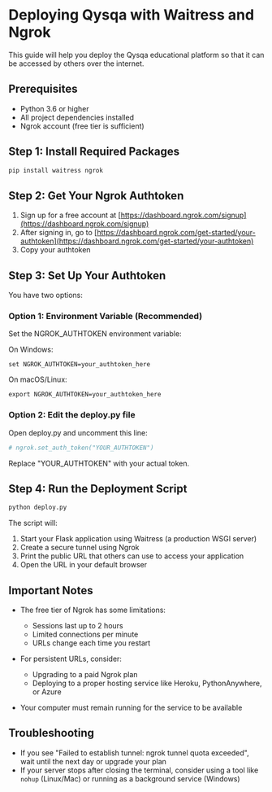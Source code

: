 # Deploying Qysqa with Waitress and Ngrok

This guide will help you deploy the Qysqa educational platform so that it can be accessed by others over the internet.

## Prerequisites

- Python 3.6 or higher
- All project dependencies installed
- Ngrok account (free tier is sufficient)

## Step 1: Install Required Packages

```bash
pip install waitress ngrok
```

## Step 2: Get Your Ngrok Authtoken

1. Sign up for a free account at [https://dashboard.ngrok.com/signup](https://dashboard.ngrok.com/signup)
2. After signing in, go to [https://dashboard.ngrok.com/get-started/your-authtoken](https://dashboard.ngrok.com/get-started/your-authtoken)
3. Copy your authtoken

## Step 3: Set Up Your Authtoken

You have two options:

### Option 1: Environment Variable (Recommended)

Set the NGROK_AUTHTOKEN environment variable:

On Windows:
```
set NGROK_AUTHTOKEN=your_authtoken_here
```

On macOS/Linux:
```
export NGROK_AUTHTOKEN=your_authtoken_here
```

### Option 2: Edit the deploy.py file

Open deploy.py and uncomment this line:
```python
# ngrok.set_auth_token("YOUR_AUTHTOKEN")
```

Replace "YOUR_AUTHTOKEN" with your actual token.

## Step 4: Run the Deployment Script

```bash
python deploy.py
```

The script will:
1. Start your Flask application using Waitress (a production WSGI server)
2. Create a secure tunnel using Ngrok
3. Print the public URL that others can use to access your application
4. Open the URL in your default browser

## Important Notes

- The free tier of Ngrok has some limitations:
  - Sessions last up to 2 hours
  - Limited connections per minute
  - URLs change each time you restart

- For persistent URLs, consider:
  - Upgrading to a paid Ngrok plan
  - Deploying to a proper hosting service like Heroku, PythonAnywhere, or Azure

- Your computer must remain running for the service to be available

## Troubleshooting

- If you see "Failed to establish tunnel: ngrok tunnel quota exceeded", wait until the next day or upgrade your plan
- If your server stops after closing the terminal, consider using a tool like `nohup` (Linux/Mac) or running as a background service (Windows) 